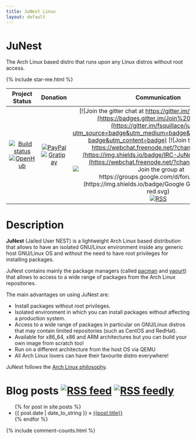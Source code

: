 ```yaml
---
title: JuNest Linux
layout: default
---
```


JuNest
======
The Arch Linux based distro that runs upon any Linux distros without root access.

{% include star-me.html %}

|Project Status|Donation|Communication|
|:------------:|:------:|:-----------:|
| [![Build status](https://api.travis-ci.org/fsquillace/junest.png?branch=master)](https://travis-ci.org/fsquillace/junest) [![OpenHub](https://www.openhub.net/p/junest/widgets/project_thin_badge.gif)](https://www.openhub.net/p/junest) | [![PayPal](https://img.shields.io/badge/PayPal-Donate%20a%20beer-blue.svg)](https://www.paypal.com/cgi-bin/webscr?cmd=_s-xclick&hosted_button_id=8LEHQKBCYTACY) [![Gratipay](https://img.shields.io/badge/Gratipay-Donate%20to%20JuNest-green.svg)](https://gratipay.com/junest/) | [![Join the gitter chat at https://gitter.im/fsquillace/junest](https://badges.gitter.im/Join%20Chat.svg)](https://gitter.im/fsquillace/junest?utm_source=badge&utm_medium=badge&utm_campaign=pr-badge&utm_content=badge) [![Join the IRC chat at https://webchat.freenode.net/?channels=junest](https://img.shields.io/badge/IRC-JuNest-yellow.svg)](https://webchat.freenode.net/?channels=junest) [![Join the group at https://groups.google.com/d/forum/junest](https://img.shields.io/badge/Google Groups-JuNest-red.svg)](https://groups.google.com/d/forum/junest) [![RSS](https://img.shields.io/badge/RSS-News-orange.svg)](http://fsquillace.github.io/junest-site/feed.xml) |

Description
===========
**JuNest** (Jailed User NEST) is a lightweight Arch Linux based distribution that allows to have
an isolated GNU/Linux environment inside any generic host GNU/Linux OS
and without the need to have root privileges for installing packages.

JuNest contains mainly the package managers (called [pacman](https://wiki.archlinux.org/index.php/Pacman) and [yaourt](https://wiki.archlinux.org/index.php/Yaourt)) that allows to access
to a wide range of packages from the Arch Linux repositories.

The main advantages on using JuNest are:

- Install packages without root privileges.
- Isolated environment in which you can install packages without affecting a production system.
- Access to a wide range of packages in particular on GNU/Linux distros that may contain limited repositories (such as CentOS and RedHat).
- Available for x86\_64, x86 and ARM architectures but you can build your own image from scratch too!
- Run on a different architecture from the host OS via QEMU
- All Arch Linux lovers can have their favourite distro everywhere!

JuNest follows the [Arch Linux philosophy](https://wiki.archlinux.org/index.php/The_Arch_Way).

Blog posts [![RSS feed]({{site.baseurl}}/images/feed-icon-28x28.png)]({{site.baseurl}}/feed.xml "RSS feed") [![RSS feedly]({{site.baseurl}}/images/feedly-icon-28x28.png)](https://feedly.com/i/subscription/feed/{{site.url}}feed.xml "Feedly RSS")
==========
<ul class="posts">
  {% for post in site.posts %}
  <li>
    <span>{{ post.date | date_to_string }}</span> &raquo; <a href="{{site.baseurl}}{{ post.url }}">{{post.title}}</a>
<!--The following looks not always working; keeping it commented for the moment-->
<!--(<a href="{{site.baseurl}}{{ post.url }}#disqus_thread" data-disqus-identifier="{{post.url}}"></a>)-->
  </li>
{% endfor %}
</ul>

{% include comment-counts.html %}
